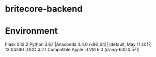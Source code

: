 # britecore-backend

# Environment 

Flask 0.12.2
Python 3.6.1 |Anaconda 4.4.0 (x86_64)| (default, May 11 2017, 13:04:09) 
[GCC 4.2.1 Compatible Apple LLVM 6.0 (clang-600.0.57)]